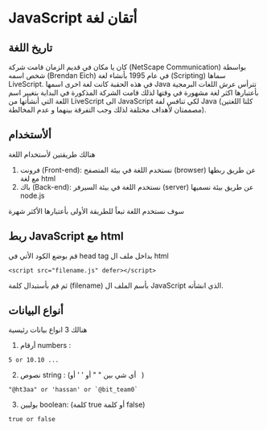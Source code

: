 # JavaScript أتقان لغة

## تاريخ اللغة

كان يا مكان في قديم الزمان قامت شركة (NetScape Communication) بواسطة شخص اسمه (Brendan Eich) في عام 1995 بأنشاء لغة (Scripting) سماها LiveScript. في هذه الحقبة كانت لغة اخرى اسمها Java تترأس عرش اللغات البرمجية بأعتبارها اكثر لغة مشهورة في وقتها لذلك قامت الشركة المذكورة في البداية بتغيير اسم اللغة التي أنشأتها من LiveScript الى JavaScript لكي تنافس لفة Java (كلتا اللغتين مصممتان لأهداف مختلفة لذلك وجب التفرقة بينهما و عدم المخالطة).

## ألأستخدام

هنالك طريقتين لأستخدام اللغة

1. فرونت (Front-end): نستخدم اللغة في بيئة المتصفح (browser) عن طريق ربطها مع لغة html
2. باك (Back-end): نستخدم اللغة في بيئة السيرفر (server) عن طريق بيئة نسميها node.js

سوف نستخدم اللغة تبعاً للطريقة الأولى بأعتبارها الأكثر شهرة

## ربط JavaScript مع html

قم بوضع الكود الأتي في head tag بداخل ملف ال html

```
<script src="filename.js" defer></script>
```

ثم قم بأستبدال كلمة (filename) بأسم الملف ال JavaScript الذي انشأته.

## أنواع البيانات

هنالك 3 انواع بيانات رئيسية

1. أرقام numbers :

```
5 or 10.10 ...
```

2. نصوص string : (أي شي بين " " أو ' ' أو ` `)

```
"@ht3aa" or 'hassan' or `@bit_team0`
```

3. بوليين boolean: (كلمة true أو كلمة false)

```
true or false
```

